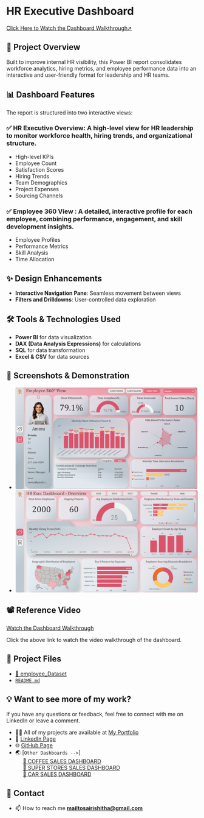 # HR Executive Dashboard 
[Click Here to Watch the Dashboard Walkthrough↗️](https://www.linkedin.com/feed/update/urn:li:activity:7310734296049156098?utm_source=share&utm_medium=member_android&rcm=ACoAAD2Q0b8BYXeDJMbKJ6exGzSDCMJZ8DWwWmA)

## 📌 Project Overview
Built to improve internal HR visibility, this Power BI report consolidates workforce analytics, hiring metrics, and employee performance data into an interactive and user-friendly format for leadership and HR teams.

## 📊 Dashboard Features
The report is structured into two interactive views:

### ✅ HR Executive Overview:  A high-level view for HR leadership to monitor workforce health, hiring trends, and organizational structure.
- High-level KPIs
- Employee Count
- Satisfaction Scores
- Hiring Trends
- Team Demographics
- Project Expenses
- Sourcing Channels

### ✅ Employee 360 View : A detailed, interactive profile for each employee, combining performance, engagement, and skill development insights.
- Employee Profiles
- Performance Metrics
- Skill Analysis
- Time Allocation


## ✨ Design Enhancements
- **Interactive Navigation Pane**: Seamless movement between views
- **Filters and Drilldowns**: User-controlled data exploration

## 🛠️ Tools & Technologies Used
- **Power BI** for data visualization
- **DAX (Data Analysis Expressions)** for calculations
- **SQL** for data transformation
- **Excel & CSV** for data sources

## 📸 Screenshots & Demonstration
- ![HR Executive Overview](https://github.com/sairish/HR-Executive-Dashboard/blob/main/Other/Employee%20360%20View.png)
- ![Employee 360 View](https://github.com/sairish/HR-Executive-Dashboard/blob/main/Other/HR%20Exec%20View.png)

## 📽️ Reference Video
[Watch the Dashboard Walkthrough](https://www.linkedin.com/feed/update/urn:li:activity:7310734296049156098?utm_source=share&utm_medium=member_android&rcm=ACoAAD2Q0b8BYXeDJMbKJ6exGzSDCMJZ8DWwWmA)

Click the above link to watch the video walkthrough of the dashboard.

## 📂 Project Files
- [📄 employee_Dataset](https://github.com/sairish/HR-Executive-Dashboard/tree/main/employee_Dataset)
- [`README.md`](https://github.com/sairish/HR-Executive-Dashboard/blob/main/README.md)




## 💡 Want to see more of my work? 
If you have any questions or feedback, feel free to connect with me on LinkedIn or leave a comment.
- 👨‍💻 All of my projects are available at <a href="https://sairish.github.io/" target="_blank" rel="noopener noreferrer">My Portfolio</a>
- 🔗 <a href="https://www.linkedin.com/in/venkatasairishitha" target="_blank">LinkedIn Page</a>
- 🌐 <a href="https://github.com/sairish" target="_blank">GitHub Page</a>
- 🌏 [`Other Dashboards -->`]  
      &nbsp;&nbsp;&nbsp;&nbsp; [🍵 COFFEE SALES DASHBOARD](https://github.com/sairish/Coffee-Shop-Sales-Dashboard_PowerBI)<br>
      &nbsp;&nbsp;&nbsp;&nbsp; [🏪 SUPER STORES SALES DASHBOARD](https://github.com/sairish/US-SUPER-STORES-SALES-ANALYSIS-DASHBOARD)<br>
      &nbsp;&nbsp;&nbsp;&nbsp; [🚗 CAR SALES DASHBOARD](https://github.com/sairish/US-Car-Sales-Dashboard)

  
## 📧 Contact 
- 📫 How to reach me **mailtosairishitha@gmail.com**

